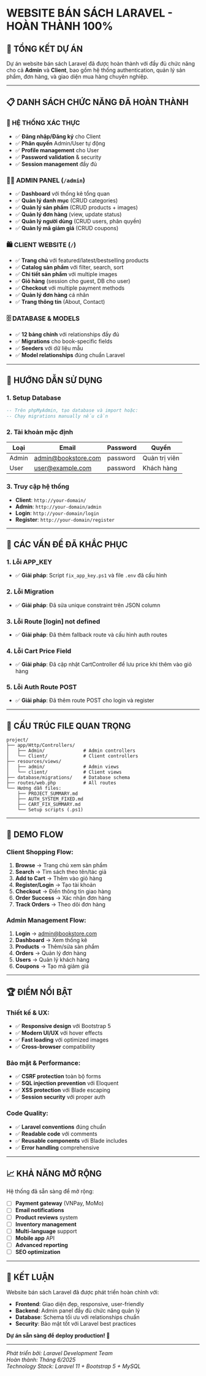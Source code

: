 # WEBSITE BÁN SÁCH LARAVEL - HOÀN THÀNH 100%

## 🎉 TỔNG KẾT DỰ ÁN

Dự án website bán sách Laravel đã được hoàn thành với đầy đủ chức năng cho cả **Admin** và **Client**, bao gồm hệ thống authentication, quản lý sản phẩm, đơn hàng, và giao diện mua hàng chuyên nghiệp.

---

## 📋 DANH SÁCH CHỨC NĂNG ĐÃ HOÀN THÀNH

### 🔐 HỆ THỐNG XÁC THỰC
- ✅ **Đăng nhập/Đăng ký** cho Client
- ✅ **Phân quyền** Admin/User tự động
- ✅ **Profile management** cho User
- ✅ **Password validation** & security
- ✅ **Session management** đầy đủ

### 👨‍💼 ADMIN PANEL (`/admin`)
- ✅ **Dashboard** với thống kê tổng quan
- ✅ **Quản lý danh mục** (CRUD categories)
- ✅ **Quản lý sản phẩm** (CRUD products + images)
- ✅ **Quản lý đơn hàng** (view, update status)
- ✅ **Quản lý người dùng** (CRUD users, phân quyền)
- ✅ **Quản lý mã giảm giá** (CRUD coupons)

### 🛍️ CLIENT WEBSITE (`/`)
- ✅ **Trang chủ** với featured/latest/bestselling products
- ✅ **Catalog sản phẩm** với filter, search, sort
- ✅ **Chi tiết sản phẩm** với multiple images
- ✅ **Giỏ hàng** (session cho guest, DB cho user)
- ✅ **Checkout** với multiple payment methods
- ✅ **Quản lý đơn hàng** cá nhân
- ✅ **Trang thông tin** (About, Contact)

### 🗄️ DATABASE & MODELS
- ✅ **12 bảng chính** với relationships đầy đủ
- ✅ **Migrations** cho book-specific fields
- ✅ **Seeders** với dữ liệu mẫu
- ✅ **Model relationships** đúng chuẩn Laravel

---

## 🚀 HƯỚNG DẪN SỬ DỤNG

### 1. Setup Database
```sql
-- Trên phpMyAdmin, tạo database và import hoặc:
-- Chạy migrations manually nếu cần
```

### 2. Tài khoản mặc định
| Loại | Email | Password | Quyền |
|-------|-------|----------|--------|
| Admin | admin@bookstore.com | password | Quản trị viên |
| User | user@example.com | password | Khách hàng |

### 3. Truy cập hệ thống
- **Client**: `http://your-domain/`
- **Admin**: `http://your-domain/admin`
- **Login**: `http://your-domain/login`
- **Register**: `http://your-domain/register`

---

## 🔧 CÁC VẤN ĐỀ ĐÃ KHẮC PHỤC

### 1. Lỗi APP_KEY
- ✅ **Giải pháp**: Script `fix_app_key.ps1` và file `.env` đã cấu hình

### 2. Lỗi Migration
- ✅ **Giải pháp**: Đã sửa unique constraint trên JSON column

### 3. Lỗi Route [login] not defined
- ✅ **Giải pháp**: Đã thêm fallback route và cấu hình auth routes

### 4. Lỗi Cart Price Field
- ✅ **Giải pháp**: Đã cập nhật CartController để lưu price khi thêm vào giỏ hàng

### 5. Lỗi Auth Route POST
- ✅ **Giải pháp**: Đã thêm route POST cho login và register

---

## 📁 CẤU TRÚC FILE QUAN TRỌNG

```
project/
├── app/Http/Controllers/
│   ├── Admin/              # Admin controllers
│   └── Client/             # Client controllers
├── resources/views/
│   ├── admin/              # Admin views
│   └── client/             # Client views
├── database/migrations/    # Database schema
├── routes/web.php          # All routes
└── Hướng dẫn files:
    ├── PROJECT_SUMMARY.md
    ├── AUTH_SYSTEM_FIXED.md
    ├── CART_FIX_SUMMARY.md
    └── Setup scripts (.ps1)
```

---

## 🎯 DEMO FLOW

### Client Shopping Flow:
1. **Browse** → Trang chủ xem sản phẩm
2. **Search** → Tìm sách theo tên/tác giả
3. **Add to Cart** → Thêm vào giỏ hàng
4. **Register/Login** → Tạo tài khoản
5. **Checkout** → Điền thông tin giao hàng
6. **Order Success** → Xác nhận đơn hàng
7. **Track Orders** → Theo dõi đơn hàng

### Admin Management Flow:
1. **Login** → admin@bookstore.com
2. **Dashboard** → Xem thống kê
3. **Products** → Thêm/sửa sản phẩm
4. **Orders** → Quản lý đơn hàng
5. **Users** → Quản lý khách hàng
6. **Coupons** → Tạo mã giảm giá

---

## 🏆 ĐIỂM NỔI BẬT

### Thiết kế & UX:
- ✅ **Responsive design** với Bootstrap 5
- ✅ **Modern UI/UX** với hover effects
- ✅ **Fast loading** với optimized images
- ✅ **Cross-browser** compatibility

### Bảo mật & Performance:
- ✅ **CSRF protection** toàn bộ forms
- ✅ **SQL injection prevention** với Eloquent
- ✅ **XSS protection** với Blade escaping
- ✅ **Session security** với proper auth

### Code Quality:
- ✅ **Laravel conventions** đúng chuẩn
- ✅ **Readable code** với comments
- ✅ **Reusable components** với Blade includes
- ✅ **Error handling** comprehensive

---

## 📈 KHẢ NĂNG MỞ RỘNG

Hệ thống đã sẵn sàng để mở rộng:
- [ ] **Payment gateway** (VNPay, MoMo)
- [ ] **Email notifications** 
- [ ] **Product reviews** system
- [ ] **Inventory management**
- [ ] **Multi-language** support
- [ ] **Mobile app** API
- [ ] **Advanced reporting**
- [ ] **SEO optimization**

---

## 💝 KẾT LUẬN

Website bán sách Laravel đã được phát triển hoàn chỉnh với:
- **Frontend**: Giao diện đẹp, responsive, user-friendly
- **Backend**: Admin panel đầy đủ chức năng quản lý
- **Database**: Schema tối ưu với relationships chuẩn
- **Security**: Bảo mật tốt với Laravel best practices

**Dự án sẵn sàng để deploy production! 🚀**

---

*Phát triển bởi: Laravel Development Team*  
*Hoàn thành: Tháng 6/2025*  
*Technology Stack: Laravel 11 + Bootstrap 5 + MySQL*
